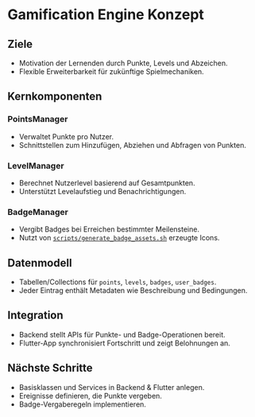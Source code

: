 # Gamification Engine Konzept

## Ziele
- Motivation der Lernenden durch Punkte, Levels und Abzeichen.
- Flexible Erweiterbarkeit für zukünftige Spielmechaniken.

## Kernkomponenten
### PointsManager
- Verwaltet Punkte pro Nutzer.
- Schnittstellen zum Hinzufügen, Abziehen und Abfragen von Punkten.

### LevelManager
- Berechnet Nutzerlevel basierend auf Gesamtpunkten.
- Unterstützt Levelaufstieg und Benachrichtigungen.

### BadgeManager
- Vergibt Badges bei Erreichen bestimmter Meilensteine.
- Nutzt von [`scripts/generate_badge_assets.sh`](../../scripts/generate_badge_assets.sh) erzeugte Icons.

## Datenmodell
- Tabellen/Collections für `points`, `levels`, `badges`, `user_badges`.
- Jeder Eintrag enthält Metadaten wie Beschreibung und Bedingungen.

## Integration
- Backend stellt APIs für Punkte- und Badge-Operationen bereit.
- Flutter-App synchronisiert Fortschritt und zeigt Belohnungen an.

## Nächste Schritte
- Basisklassen und Services in Backend & Flutter anlegen.
- Ereignisse definieren, die Punkte vergeben.
- Badge-Vergaberegeln implementieren.
